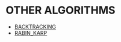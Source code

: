 # OTHER ALGORITHMS

* [BACKTRACKING](https://www.programiz.com/dsa/backtracking-algorithm)
* [RABIN_KARP](https://www.programiz.com/dsa/rabin-karp-algorithm)
